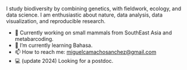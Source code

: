 I study biodiversity by combining genetics, with fieldwork, ecology, and data science. I am enthusiastic about nature, data analysis, data visualization, and reproducible research.

- 🔭 Currently working on small mammals from SouthEast Asia and metabarcoding.
- 🌱 I’m currently learning Bahasa.
- 📫 How to reach me: miguelcamachosanchez@gmail.com
- 💻 (update 2024) Looking for a postdoc.
